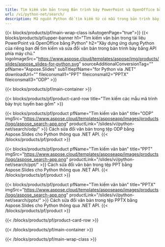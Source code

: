 ```yaml
---
title: Tìm kiếm văn bản trong Bản trình bày PowerPoint và OpenOffice bằng Python
url: /vi/python-net/search/
description: Mã nguồn Python để tìm kiếm từ có mẫu trong bản trình bày PowerPoint và OpenOffice™
---
```


{{< blocks/products/pf/main-wrap-class isAutogenPage="true">}}
{{< blocks/products/pf/upper-banner h1="Tìm kiếm văn bản trong tài liệu PowerPoint và OpenOffice bằng Python" h2="Xây dựng ứng dụng Python của riêng bạn để tìm kiếm và sửa đổi văn bản trong bản trình bày bằng API phía máy chủ." logoImageSrc="https://www.aspose.cloud/templates/aspose/img/products/slides/aspose_slides-for-python.svg" sourceAdditionalConversionTag="" pfName="Aspose.Slides" subTitlepfName="for Python via .NET" downloadUrl="" fileiconsmall1="PPT" fileiconsmall2="PPTX" fileiconsmall3="ODP" >}}

{{< blocks/products/pf/main-container >}}

{{< blocks/products/pf/product-card-row title="Tìm kiếm các mẫu mã trình bày trực tuyến bao gồm" >}}

{{< blocks/products/pf/product pfName="Tìm kiếm văn bản" title="ODP" imgSrc="https://www.aspose.cloud/templates/asposeapp/images/products/logo/aspose_search-app.png" productLink="/slides/vi/python-net/search/odp/" >}}
Cách sửa đổi văn bản trong tệp ODP bằng Aspose.Slides cho Python thông qua .NET API.
{{< /blocks/products/pf/product >}}

{{< blocks/products/pf/product pfName="Tìm kiếm văn bản" title="PPT" imgSrc="https://www.aspose.cloud/templates/asposeapp/images/products/logo/aspose_search-app.png" productLink="/slides/vi/python-net/search/ppt/" >}}
Cách sửa đổi văn bản trong tệp PPT bằng Aspose.Slides cho Python thông qua .NET API.
{{< /blocks/products/pf/product >}}

{{< blocks/products/pf/product pfName="Tìm kiếm văn bản" title="PPTX" imgSrc="https://www.aspose.cloud/templates/asposeapp/images/products/logo/aspose_search-app.png" productLink="/slides/vi/python-net/search/pptx/" >}}
Cách sửa đổi văn bản trong tệp PPTX bằng Aspose.Slides cho Python thông qua .NET API.
{{< /blocks/products/pf/product >}}



{{< /blocks/products/pf/product-card-row >}}

{{< /blocks/products/pf/main-container >}}
    
{{< /blocks/products/pf/main-wrap-class >}}